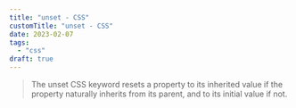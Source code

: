 ```yaml
---
title: "unset - CSS"
customTitle: "unset - CSS"
date: 2023-02-07
tags:
  - "css"
draft: true
---
```


> The unset CSS keyword resets a property to its inherited value if the property naturally inherits from its parent, and to its initial value if not.
